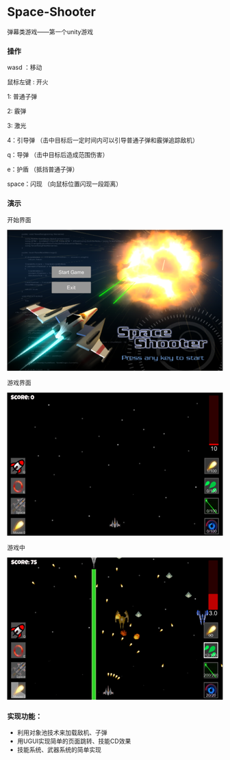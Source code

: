 # Space-Shooter
弹幕类游戏——第一个unity游戏

### 操作
wasd ：移动

鼠标左键 : 开火

1: 普通子弹

2: 霰弹

3: 激光

4：引导弹 （击中目标后一定时间内可以引导普通子弹和霰弹追踪敌机）

q：导弹 （击中目标后造成范围伤害）

e：护盾 （抵挡普通子弹）

space：闪现 （向鼠标位置闪现一段距离）

### 演示
开始界面

![image](https://github.com/JeromeLee-ljl/Space-Shooter/blob/master/Assets/Image/Display/start.png)

游戏界面

![image](https://github.com/JeromeLee-ljl/Space-Shooter/blob/master/Assets/Image/Display/game.png)

游戏中

![image](https://github.com/JeromeLee-ljl/Space-Shooter/blob/master/Assets/Image/Display/gaming.png)

### 实现功能：
* 利用对象池技术来加载敌机、子弹
* 用UGUI实现简单的页面跳转、技能CD效果
* 技能系统、武器系统的简单实现

